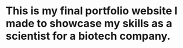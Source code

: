 # This is my final portfolio website I made to showcase my skills as a scientist for a biotech company.
